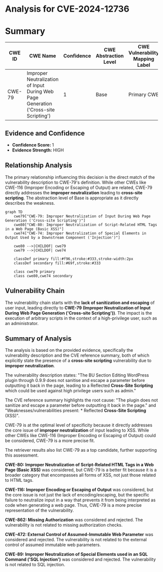 # Analysis for CVE-2024-12736

# Summary

| CWE ID   | CWE Name                                                                    | Confidence | CWE Abstraction Level | CWE Vulnerability Mapping Label | CWE-Vulnerability Mapping Notes |
| -------- | --------------------------------------------------------------------------- | ---------- | --------------------- | ------------------------------- | ------------------------------- |
| CWE-79   | Improper Neutralization of Input During Web Page Generation ('Cross-site Scripting') | 1          | Base                  | Primary CWE                     | Allowed                       |

## Evidence and Confidence

*   **Confidence Score:** 1
*   **Evidence Strength:** HIGH

## Relationship Analysis

The primary relationship influencing this decision is the direct match of the vulnerability description to CWE-79's definition. While other CWEs like CWE-116 (Improper Encoding or Escaping of Output) are related, CWE-79 directly addresses the **improper neutralization** leading to **cross-site scripting**. The abstraction level of Base is appropriate as it directly describes the weakness.

```mermaid
graph TD
    cwe79["CWE-79: Improper Neutralization of Input During Web Page Generation ('Cross-site Scripting')"]
    cwe80["CWE-80: Improper Neutralization of Script-Related HTML Tags in a Web Page (Basic XSS)"]
    cwe74["CWE-74: Improper Neutralization of Special Elements in Output Used by a Downstream Component ('Injection')"]

    cwe80 -->|CHILDOF| cwe79
    cwe79 -->|CHILDOF| cwe74

    classDef primary fill:#f96,stroke:#333,stroke-width:2px
    classDef secondary fill:#69f,stroke:#333
    
    class cwe79 primary
    class cwe80,cwe74 secondary
```

## Vulnerability Chain

The vulnerability chain starts with the **lack of sanitization and escaping** of user input, leading directly to **CWE-79 (Improper Neutralization of Input During Web Page Generation ('Cross-site Scripting'))**. The impact is the execution of arbitrary scripts in the context of a high-privilege user, such as an administrator.

## Summary of Analysis

The analysis is based on the provided evidence, specifically the vulnerability description and the CVE reference summary, both of which explicitly state the presence of a **cross-site scripting** vulnerability due to **improper neutralization**.

The vulnerability description states: "The BU Section Editing WordPress plugin through 0.9.9 does not sanitise and escape a parameter before outputting it back in the page, leading to a Reflected **Cross-Site Scripting** which could be used against high privilege users such as admin."

The CVE reference summary highlights the root cause: "The plugin does not sanitize and escape a parameter before outputting it back in the page." and "Weaknesses/vulnerabilities present: \* Reflected **Cross-Site Scripting** (XSS)".

CWE-79 is at the optimal level of specificity because it directly addresses the core issue of **improper neutralization** of input leading to XSS. While other CWEs like CWE-116 (Improper Encoding or Escaping of Output) could be considered, CWE-79 is a more precise fit.

The retriever results also list CWE-79 as a top candidate, further supporting this assessment.

**CWE-80: Improper Neutralization of Script-Related HTML Tags in a Web Page (Basic XSS)** was considered, but CWE-79 is a better fit because it is a broader category that encompasses all forms of XSS, not just those related to HTML tags.

**CWE-116: Improper Encoding or Escaping of Output** was considered, but the core issue is not just the lack of encoding/escaping, but the specific failure to neutralize input in a way that prevents it from being interpreted as code when generating a web page. Thus, CWE-79 is a more precise representation of the vulnerability.

**CWE-862: Missing Authorization** was considered and rejected. The vulnerability is not related to missing authorization checks.

**CWE-472: External Control of Assumed-Immutable Web Parameter** was considered and rejected. The vulnerability is not related to the external control of assumed immutable web parameters.

**CWE-89: Improper Neutralization of Special Elements used in an SQL Command ('SQL Injection')** was considered and rejected. The vulnerability is not related to SQL injection.